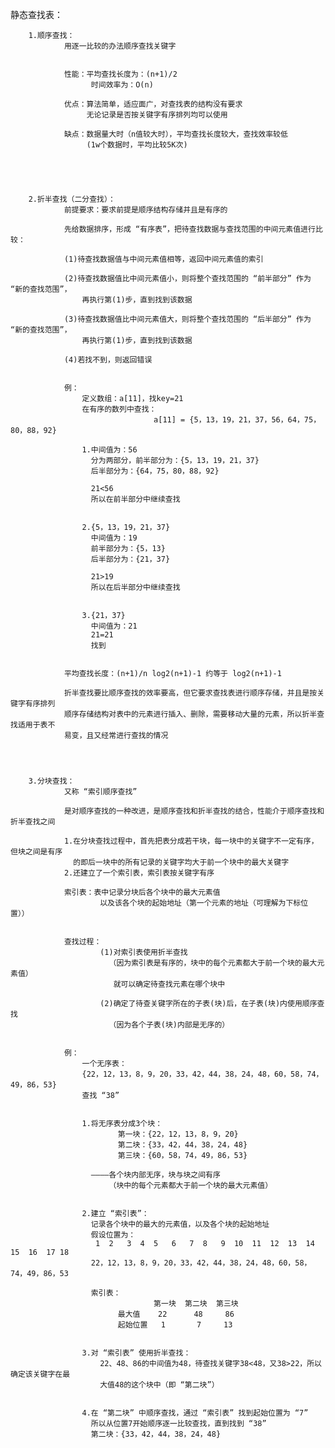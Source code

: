 静态查找表：


		1.顺序查找：
				用逐一比较的办法顺序查找关键字


				性能：平均查找长度为：(n+1)/2
					  时间效率为：O(n)

				优点：算法简单，适应面广，对查找表的结构没有要求
					 无论记录是否按关键字有序排列均可以使用

				缺点：数据量大时（n值较大时），平均查找长度较大，查找效率较低
					 (1w个数据时，平均比较5K次)





		2.折半查找（二分查找）：
				前提要求：要求前提是顺序结构存储并且是有序的

				先给数据排序，形成 “有序表”，把待查找数据与查找范围的中间元素值进行比较：

				(1)待查找数据值与中间元素值相等，返回中间元素值的索引

				(2)待查找数据值比中间元素值小，则将整个查找范围的 “前半部分” 作为 “新的查找范围”，
					再执行第(1)步，直到找到该数据

				(3)待查找数据值比中间元素值大，则将整个查找范围的 “后半部分” 作为 “新的查找范围”，
					再执行第(1)步，直到找到该数据

				(4)若找不到，则返回错误


				例：
					定义数组：a[11]，找key=21
					在有序的数列中查找：
									a[11] = {5，13，19，21，37，56，64，75，80，88，92}

					1.中间值为：56
					  分为两部分，前半部分为：{5，13，19，21，37}
					  后半部分为：{64，75，80，88，92}

					  21<56
					  所以在前半部分中继续查找


					2.{5，13，19，21，37}
					  中间值为：19
					  前半部分为：{5，13}
					  后半部分为：{21，37}

					  21>19
					  所以在后半部分中继续查找


					3.{21，37}
					  中间值为：21
					  21=21
					  找到


				平均查找长度：(n+1)/n log2(n+1)-1 约等于 log2(n+1)-1

				折半查找要比顺序查找的效率要高，但它要求查找表进行顺序存储，并且是按关键字有序排列
				顺序存储结构对表中的元素进行插入、删除，需要移动大量的元素，所以折半查找适用于表不
				易变，且又经常进行查找的情况




		3.分块查找：
				又称 “索引顺序查找”

				是对顺序查找的一种改进，是顺序查找和折半查找的结合，性能介于顺序查找和折半查找之间

				1.在分块查找过程中，首先把表分成若干块，每一块中的关键字不一定有序，但块之间是有序
				  的即后一块中的所有记录的关键字均大于前一个块中的最大关键字
				2.还建立了一个索引表，索引表按关键字有序

				索引表：表中记录分块后各个块中的最大元素值
						以及该各个块的起始地址（第一个元素的地址（可理解为下标位置））


				查找过程：
						(1)对索引表使用折半查找
						  （因为索引表是有序的，块中的每个元素都大于前一个块的最大元素值）
						   就可以确定待查找元素在哪个块中

						(2)确定了待查关键字所在的子表(块)后，在子表(块)内使用顺序查找
						  （因为各个子表(块)内部是无序的）


				例：
					一个无序表：
					{22，12，13，8，9，20，33，42，44，38，24，48，60，58，74，49，86，53}
					查找 “38”


					1.将无序表分成3个块：
							第一块：{22，12，13，8，9，20}
							第二块：{33，42，44，38，24，48}
							第三块：{60，58，74，49，86，53}

					  ————各个块内部无序，块与块之间有序
						  （块中的每个元素都大于前一个块的最大元素值）


					2.建立 “索引表”：
					  记录各个块中的最大的元素值，以及各个块的起始地址
					  假设位置为：
					   1  2   3  4  5   6   7  8   9  10  11  12  13  14 15  16  17 18
					  22，12，13，8，9，20，33，42，44，38，24，48，60，58，74，49，86，53

					  索引表：
									第一块  第二块  第三块
							最大值    22      48     86
							起始位置   1       7     13


					3.对 “索引表” 使用折半查找：
						22、48、86的中间值为48，待查找关键字38<48，又38>22，所以确定该关键字在最
						大值48的这个块中（即 “第二块”）


					4.在 “第二块” 中顺序查找，通过 “索引表” 找到起始位置为 “7”
					  所以从位置7开始顺序逐一比较查找，直到找到 “38”
					  第二块：{33，42，44，38，24，48}